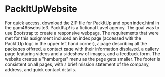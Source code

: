 # PackItUpWebsite
For quick access, download the ZIP file for PackItUp and open index.html in the gam465website3.
PackItUp! is a fictional travel agency. The goal was to use Bootstrap to create a responsive webpage. The requirements that were met for this assignment included an index page (accessed with the PackItUp logo in the upper left hand corner), a page describing all the packages offered, a contact page with their information displayed, a gallery page featuring videos and a slideshow of images, and a feedback form. The website creates a "hamburger" menu as the page gets smaller. The footer is consistent on all pages, with a brief mission statement of the company, address, and quick contact details.
